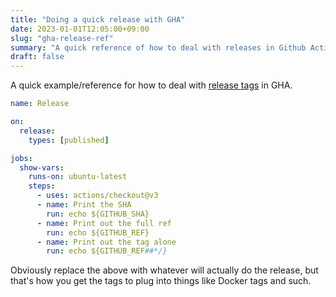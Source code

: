 ```yaml
---
title: "Doing a quick release with GHA"
date: 2023-01-01T12:05:00+09:00
slug: "gha-release-ref"
summary: "A quick reference of how to deal with releases in Github Actions"
draft: false
---
```


A quick example/reference for how to deal with [release tags](https://docs.github.com/en/actions/using-workflows/events-that-trigger-workflows#release)
in GHA.

```yaml
name: Release

on:
  release:
    types: [published]

jobs:
  show-vars:
    runs-on: ubuntu-latest
    steps:
      - uses: actions/checkout@v3
      - name: Print the SHA
        run: echo ${GITHUB_SHA}
      - name: Print out the full ref
        run: echo ${GITHUB_REF}
      - name: Print out the tag alone
        run: echo ${GITHUB_REF##*/}
```

Obviously replace the above with whatever will actually do the release, but
that's how you get the tags to plug into things like Docker tags and such.
